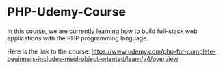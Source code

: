 # PHP-Udemy-Course

In this course, we are currently learning how to build full-stack web applications with the PHP programming language.

Here is the link to the course: https://www.udemy.com/php-for-complete-beginners-includes-msql-object-oriented/learn/v4/overview